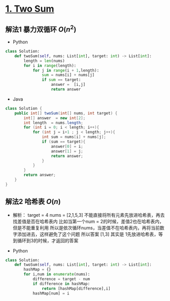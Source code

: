 # [1. Two Sum](https://leetcode.com/problems/two-sum/)

## 解法1 暴力双循环 $O(n^2)$

* Python

``` python
class Solution:
    def twoSum(self, nums: List[int], target: int) -> List[int]:
        length = len(nums)
        for i in range(length):         
            for j in range(i + 1,length):
                sum = nums[i] + nums[j]
                if sum == target:
                    answer =  [i,j]    
                    return answer
```

* Java

``` java
class Solution {
    public int[] twoSum(int[] nums, int target) {
        int[] answer  = new int[2];
        int length  = nums.length;
        for (int i = 0; i < length; i++){
            for (int j = i+1 ; j < length; j++){
                int sum = nums[i] + nums[j];
                if (sum == target){
                    answer[0] = i;
                    answer[1] = j;
                    return answer;
                }
            }
        }
        return answer;
    }
}

```

## 解法2 哈希表 $O(n)$

* 解析：
target = 4 nums  = [2,1,5,3]
不能直接将所有元素先放进哈希表，再去找差值是否在哈希表内
比如当第一个num = 2的时候，差值2也在哈希表内，但是不能重复利用
所以是依次循环nums，当差值不在哈希表内，再将当前数字添加进去，这样避免了这个问题
所以答案 [1,3] 其实是 1先放进哈希表，等到循环到3的时候，才返回的答案

* Python  

```python
class Solution:
    def twoSum(self, nums: List[int], target: int) -> List[int]:
        hashMap = {}
        for i,num in enumerate(nums):
            difference = target - num
            if difference in hashMap:
                return [hashMap[difference],i]
            hashMap[num] = i

```
